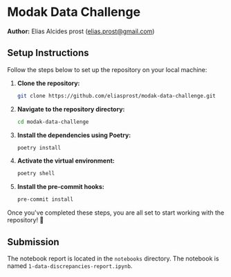 # Modak Data Challenge
**Author:** Elias Alcides prost (elias.prost@gmail.com)

## Setup Instructions
Follow the steps below to set up the repository on your local machine:

1. **Clone the repository:**
   ```bash
   git clone https://github.com/eliasprost/modak-data-challenge.git
    ```

2. **Navigate to the repository directory:**
   ```bash
   cd modak-data-challenge
    ```

3. **Install the dependencies using Poetry:**
    ```bash
    poetry install
     ```

4. **Activate the virtual environment:**
    ```bash
    poetry shell
     ```

5. **Install the pre-commit hooks:**
    ```bash
    pre-commit install
     ```

Once you've completed these steps, you are all set to start working with the repository! 🙌

## Submission
The notebook report is located in the `notebooks` directory. The notebook is named `1-data-discrepancies-report.ipynb`.
